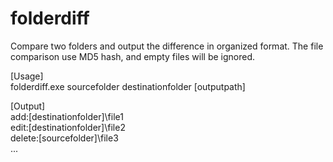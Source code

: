 # folderdiff
Compare two folders and output the difference in organized format. The file comparison use MD5 hash, and empty files will be ignored.

[Usage]<br/>
folderdiff.exe sourcefolder destinationfolder [outputpath]

[Output]<br/>
add:[destinationfolder]\file1 <br/>
edit:[destinationfolder]\file2 <br/>
delete:[sourcefolder]\file3 <br/>
...
